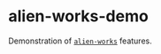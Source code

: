 # alien-works-demo

Demonstration of [`alien-works`](https://github.com/borodust/alien-works) features.
